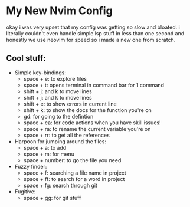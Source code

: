 # My New Nvim Config
okay i was very upset that my config was getting so slow and bloated.
i literally couldn't even handle simple lsp stuff in less than one second and 
honestly we use neovim for speed so i made a new one from scratch.

## Cool stuff:
- Simple key-bindings:
    - space + e: to explore files
    - space + t: opens terminal in command bar for 1 command
    - shift + j: and k to move lines
    - shift + j: and k to move lines
    - shift + e: to show errors in current line
    - shift + k: to show the docs for the function you're on
    - gd: for going to the defintion 
    - space + ca: for code actions when you have skill issues!
    - space + ra: to rename the current variable you're on
    - space + rr: to get all the references
- Harpoon for jumping around the files:
    - space + a: to add
    - space + m: for menu
    - space + number: to go the file you need
- Fuzzy finder:
    - space + f: searching a file name in project
    - space + ff: to search for a word in project
    - space + fg: search through git
- Fugitive:
    - space + gg: for git stuff 
